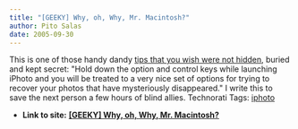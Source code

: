 ```yaml
---
title: "[GEEKY] Why, oh, Why, Mr. Macintosh?"
author: Pito Salas
date: 2005-09-30
---
```


This is one of those handy dandy [tips that you wish were not
hidden](<http://homepage.mac.com/butlers/iPhotoExtractor/rebuild.htm>), buried
and kept secret: "Hold down the option and control keys while launching iPhoto
and you will be treated to a very nice set of options for trying to recover
your photos that have mysteriously disappeared." I write this to save the next
person a few hours of blind allies. Technorati Tags:
[iphoto](<http://www.technorati.com/tag/iphoto>)


* **Link to site:** **[[GEEKY] Why, oh, Why, Mr. Macintosh?](None)**

